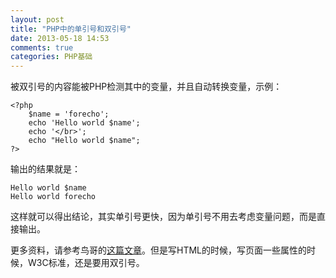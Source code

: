 ```yaml
---
layout: post
title: "PHP中的单引号和双引号"
date: 2013-05-18 14:53
comments: true
categories: PHP基础
---
```


被双引号的内容能被PHP检测其中的变量，并且自动转换变量，示例：

```
<?php
	$name = 'forecho';
	echo 'Hello world $name';
	echo '</br>';
	echo "Hello world $name";
?>
```

输出的结果就是：

```
Hello world $name
Hello world forecho
```
这样就可以得出结论，其实单引号更快，因为单引号不用去考虑变量问题，而是直接输出。

更多资料，请参考鸟哥的[这篇文章](http://www.laruence.com/2008/08/19/338.html)。但是写HTML的时候，写页面一些属性的时候，W3C标准，还是要用双引号。